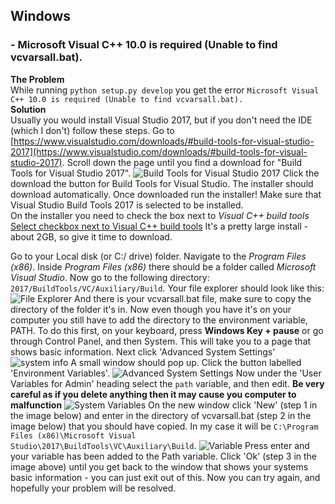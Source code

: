 ## Windows
### - Microsoft Visual C++ 10.0 is required (Unable to find vcvarsall.bat).
**The Problem** <br>
While running `python setup.py develop` you get the error `Microsoft Visual C++ 10.0 is required (Unable to find vcvarsall.bat).` <br>
**Solution** <br>
Usually you would install Visual Studio 2017, but if you don't need the IDE (which I don't) follow these steps.
Go to [https://www.visualstudio.com/downloads/#build-tools-for-visual-studio-2017](https://www.visualstudio.com/downloads/#build-tools-for-visual-studio-2017). Scroll down the page until you find a download for "Build Tools for Visual Studio 2017". ![Build Tools for Visual Studio 2017](https://i.imgur.com/ZueTtLm.png)
Click the download the button for Build Tools for Visual Studio. The installer should download automatically. Once downloaded run the installer! Make sure that Visual Studio Build Tools 2017 is selected to be installed.  
On the installer you need to check the box next to _Visual C++ build tools_
[Select checkbox next to Visual C++ build tools](https://i.imgur.com/aKHuZJ8.png)
It's a pretty large install - about 2GB, so give it time to download. 

Go to your Local disk (or C:/ drive) folder. Navigate to the _Program Files (x86)_. Inside _Program Files (x86)_ there should be a folder called _Microsoft Visual Studio_. Now go to the following directory: `2017/BuildTools/VC/Auxiliary/Build`. Your file explorer should look like this:
![File Explorer](https://i.imgur.com/aAEviN8.png) And there is your vcvarsall.bat file, make sure to copy the directory of the folder it's in. Now even though you have it's on your computer you still have to add the directory to the environment variable, PATH. To do this first, on your keyboard, press **Windows Key + pause** or go through Control Panel, and then System. This will take you to a page that shows basic information. Next click 'Advanced System Settings'
![system info](https://i.imgur.com/u21GlOV.png) A small window should pop up. Click the button labelled 'Environment Variables'. ![Advanced System Settings](https://i.imgur.com/ZjoWNjp.png)
Now under the 'User Variables for Admin' heading select the `path` variable, and then edit. **Be very careful as if you delete anything then it may cause you computer to malfunction** ![System Variables](https://i.imgur.com/8YTmkOs.png)
On the new window click 'New' (step 1 in the image below) and enter in the directory of vcvarsall.bat (step 2 in the image below) that you should have copied. In my case it will be `C:\Program Files (x86)\Microsoft Visual Studio\2017\BuildTools\VC\Auxiliary\Build`. ![Variable](https://i.imgur.com/W2Ewdy0.png) Press enter and your variable has been added to the Path variable. Click 'Ok' (step 3 in the image above) until you get  back to the window that shows your systems basic information - you can just exit out of this. Now you can try again, and hopefully your problem will be resolved.
